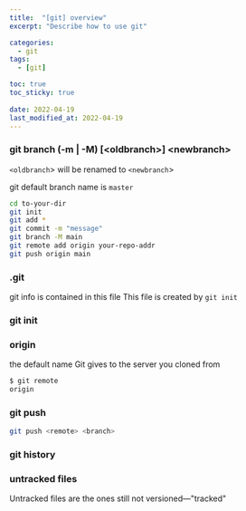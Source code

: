 ```yaml
---
title:  "[git] overview"
excerpt: "Describe how to use git"

categories:
  - git
tags:
  - [git]

toc: true
toc_sticky: true
 
date: 2022-04-19
last_modified_at: 2022-04-19
---
```


### git branch (-m | -M) \[\<oldbranch\>\] \<newbranch\>

`<oldbranch`> will be renamed to `<newbranch`>

git default branch name is `master`

```bash
cd to-your-dir
git init
git add *
git commit -m "message"
git branch -M main
git remote add origin your-repo-addr
git push origin main
```


### .git 

git info is contained in this file
This file is created by `git init`

### git init

### origin

the default name Git gives to the server you cloned from

```bash
$ git remote
origin
```

### git push

```bash
git push <remote> <branch>
```

### git history

### untracked files

Untracked files are the ones still not versioned&mdash;"tracked"
